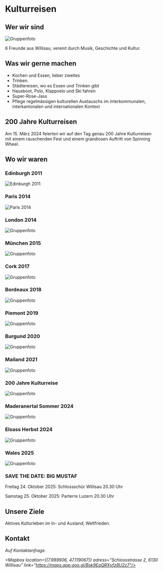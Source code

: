 <script>
    import Gallery from '$lib/components/Gallery.svelte';
    import Columns from '$lib/components/Columns.svelte';
    import ImgText from '$lib/components/ImgText.svelte';
    import Mapbox from '$lib/components/Mapbox.svelte';
</script>

# Kulturreisen

## Wer wir sind

![Gruppenfoto](/Hausboot_Gruppenfoto.JPG#size=95vw)

6 Freunde aus Willisau, vereint durch Musik, Geschichte und Kultur.

## Was wir gerne machen

- Kochen und Essen, lieber zweites
- Trinken.
- Städtereisen, wo es Essen und Trinken gibt
- Hausboot, Polo, Klappvelo und Ski fahren
- Super-Rose-Jass
- Pflege regelmässigen kulturellen Austauschs im interkommunalen, interkantonalen und internationalen Kontext

## 200 Jahre Kulturreisen

Am 15. März 2024 feierten wir auf den Tag genau 200 Jahre Kulturreisen mit einem rauschenden Fest und einem grandiosen Auftritt von Spinning Wheel.

## Wo wir waren

<Columns>

<div class="hero">

### Edinburgh 2011

![Edinburgh 2011](/Edinburgh2011.jpg#size=45vw)

</div>
<div class="hero">

### Paris 2014

![Paris 2014](/Paris_2014.jpg#size=45vw)

</div>
<div class="hero">

### London 2014

![Gruppenfoto](/London_2014_erste_Wahl.jpg#size=45vw)

</div>
<div class="hero">

### München 2015

![Gruppenfoto](/Muenchen_2015.jpg#size=45vw)

</div>
<div class="hero">

### Cork 2017

![Gruppenfoto](/Cork_2017.jpg#size=45vw)

</div>
<div class="hero">

### Bordeaux 2018

![Gruppenfoto](/Bordeaux_2018.jpg#size=45vw)

</div>
<div class="hero">

### Piemont 2019

![Gruppenfoto](/Piemont_2019.jpg#size=45vw)

</div>
<div class="hero">

### Burgund 2020

![Gruppenfoto](/Burgund_2020.jpg#size=45vw)

</div>
<div class="hero">

### Mailand 2021

![Gruppenfoto](/Mailand_2021.jpg#size=45vw)

</div>
<div class="hero">

### 200 Jahre Kulturreise

![Gruppenfoto](/200Jahreparty.jpeg#size=45vw)

</div>
<div class="hero">

### Maderanertal Sommer 2024

![Gruppenfoto](/Maderanertal_2024.png#size=45vw)

</div>
<div class="hero">

### Elsass Herbst 2024

![Gruppenfoto](/Elsass_2024.jpg#size=45vw)

</div>
<div class="hero">

### Wales 2025

![Gruppenfoto](/Wales_2025.png#size=45vw)

</div>
<div class="hero">

### SAVE THE DATE: BIG MUSTAF

Freitag 24. Oktober 2025: Schlossschür Willisau 20.30 Uhr

Samstag 25. Oktober 2025: Parterre Luzern 20.30 Uhr

</div>
<div class="hero">
    
</Columns>

## Unsere Ziele

Aktives Kulturleben im In- und Ausland; Weltfrieden.

## Kontakt

<address>
Auf Kontaktanfrage.<br>

<Mapbox location={[7.989906, 47.119067]} adress="Schlossstrasse 2, 6130 Willisau" link="https://maps.app.goo.gl/Bsk9EaQRXyfz8U2z7"/>
